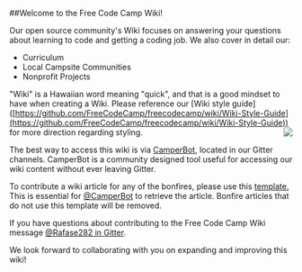 ##Welcome to the Free Code Camp Wiki!

Our open source community's Wiki focuses on answering your questions about learning to code and getting a coding job. We also cover in detail our:
- Curriculum
- Local Campsite Communities
- Nonprofit Projects

"Wiki" is a Hawaiian word meaning "quick", and that is a good mindset to have when creating a Wiki. Please reference our [Wiki style guide] ([https://github.com/FreeCodeCamp/freecodecamp/wiki/Wiki-Style-Guide](https://github.com/FreeCodeCamp/freecodecamp/wiki/Wiki-Style-Guide)) for more direction regarding styling.  <img align="right" src="https://avatars1.githubusercontent.com/camperbot?&s=100">

The best way to access this wiki is via [CamperBot](https://github.com/FreeCodeCamp/FreeCodeCamp/wiki/camperbot), located in our Gitter channels. CamperBot is a community designed tool useful for accessing our wiki content without ever leaving Gitter.

To contribute a wiki article for any of the bonfires, please use this [template.](https://github.com/FreeCodeCamp/FreeCodeCamp/wiki/Bonfire-Wiki-Template) This is essential for [@CamperBot](https://github.com/camperbot) to retrieve the article. Bonfire articles that do not use this template will be removed.

If you have questions about contributing to the Free Code Camp Wiki message [@Rafase282 in Gitter](https://gitter.im/Rafase282).

We look forward to collaborating with you on expanding and improving this wiki!